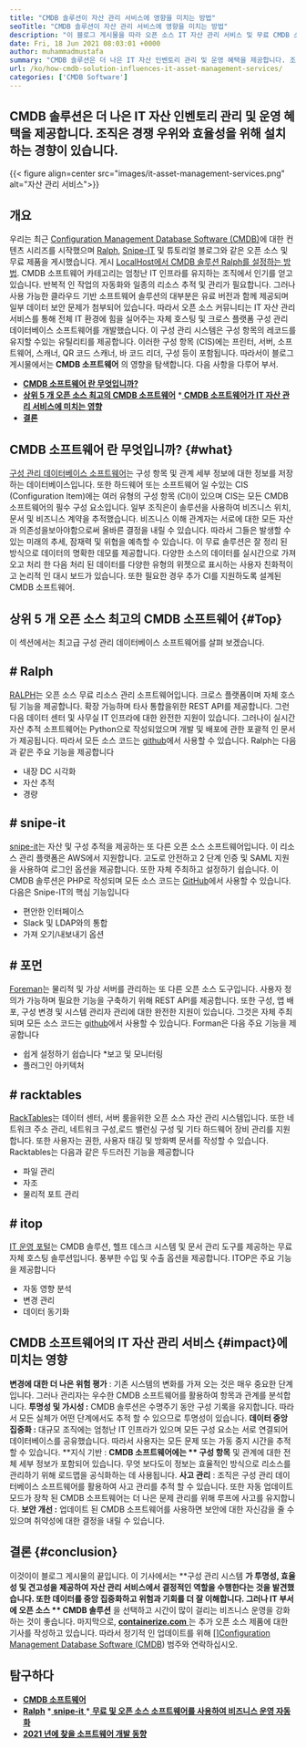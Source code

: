 ```yaml
---
title: "CMDB 솔루션이 자산 관리 서비스에 영향을 미치는 방법" 
seoTitle: "CMDB 솔루션이 자산 관리 서비스에 영향을 미치는 방법" 
description: "이 블로그 게시물을 따라 오픈 소스 IT 자산 관리 서비스 및 무료 CMDB 소프트웨어의 수많은 구성 항목을 관리 할 때 무료 CMDB 소프트웨어의 중요성을 알아보십시오." 
date: Fri, 18 Jun 2021 08:03:01 +0000
author: muhammadmustafa
summary: "CMDB 솔루션은 더 나은 IT 자산 인벤토리 관리 및 운영 혜택을 제공합니다. 조직은 경쟁 우위와 효율성을 위해 설치하는 경향이 있습니다." 
url: /ko/how-cmdb-solution-influences-it-asset-management-services/
categories: ['CMDB Software']
---
```


## CMDB 솔루션은 더 나은 IT 자산 인벤토리 관리 및 운영 혜택을 제공합니다. 조직은 경쟁 우위와 효율성을 위해 설치하는 경향이 있습니다.

{{< figure align=center src="images/it-asset-management-services.png" alt="자산 관리 서비스">}}


##  **개요** 
우리는 최근 [Configuration Management Database Software (CMDB)][1]에 대한 컨텐츠 시리즈를 시작했으며 [Ralph][2], [Snipe-IT][3] 및 튜토리얼 블로그와 같은 오픈 소스 및 무료 제품을 게시했습니다. 게시 [LocalHost에서 CMDB 솔루션 Ralph를 설정하는 방법][4]. CMDB 소프트웨어 카테고리는 엄청난 IT 인프라를 유지하는 조직에서 인기를 얻고 있습니다. 반복적 인 작업의 자동화와 일종의 리소스 추적 및 관리가 필요합니다. 그러나 사용 가능한 클라우드 기반 소프트웨어 솔루션의 대부분은 유료 버전과 함께 제공되며 일부 데이터 보안 문제가 첨부되어 있습니다. 따라서 오픈 소스 커뮤니티는 IT 자산 관리 서비스를 통해 전체 IT 환경에 힘을 실어주는 자체 호스팅 및 크로스 플랫폼 구성 관리 데이터베이스 소프트웨어를 개발했습니다.
이 구성 관리 시스템은 구성 항목의 레코드를 유지할 수있는 유틸리티를 제공합니다. 이러한 구성 항목 (CIS)에는 프린터, 서버, 소프트웨어, 스캐너, QR 코드 스캐너, 바 코드 리더, 구성 등이 포함됩니다. 따라서이 블로그 게시물에서는  **CMDB 소프트웨어** 의 영향을 탐색합니다. 다음 사항을 다루어 부서.
  * **[CMDB 소프트웨어 란 무엇입니까?][5]**
  * **[상위 5 개 오픈 소스 최고의 CMDB 소프트웨어][6]**
  *[ **CMDB 소프트웨어가 IT 자산 관리 서비스에 미치는 영향** ][7]
  * **[결론][8]**

##  **CMDB 소프트웨어 란 무엇입니까?** {#what}
[구성 관리 데이터베이스 소프트웨어][1]는 구성 항목 및 관계 세부 정보에 대한 정보를 저장하는 데이터베이스입니다. 또한 하드웨어 또는 소프트웨어 일 수있는 CIS (Configuration Item)에는 여러 유형의 구성 항목 (CI)이 있으며 CIS는 모든 CMDB 소프트웨어의 필수 구성 요소입니다. 일부 조직은이 솔루션을 사용하여 비즈니스 위치, 문서 및 비즈니스 계약을 추적했습니다. 비즈니스 이해 관계자는 서로에 대한 모든 자산과 의존성을보아야함으로써 올바른 결정을 내릴 수 있습니다. 따라서 그들은 발생할 수있는 미래의 추세, 잠재력 및 위협을 예측할 수 있습니다. 이 무료 솔루션은 잘 정리 된 방식으로 데이터의 명확한 데모를 제공합니다. 다양한 소스의 데이터를 실시간으로 가져오고 처리 한 다음 처리 된 데이터를 다양한 유형의 위젯으로 표시하는 사용자 친화적이고 논리적 인 대시 보드가 있습니다. 또한 필요한 경우 추가 CI를 지원하도록 설계된 CMDB 소프트웨어.

##  **상위 5 개 오픈 소스 최고의 CMDB 소프트웨어** {#Top}
이 섹션에서는 최고급 구성 관리 데이터베이스 소프트웨어를 살펴 보겠습니다.

## # Ralph
[RALPH][2]는 오픈 소스 무료 리소스 관리 소프트웨어입니다. 크로스 플랫폼이며 자체 호스팅 기능을 제공합니다. 확장 가능하며 타사 통합을위한 REST API를 제공합니다. 그런 다음 데이터 센터 및 사무실 IT 인프라에 대한 완전한 지원이 있습니다. 그러나이 실시간 자산 추적 소프트웨어는 Python으로 작성되었으며 개발 및 배포에 관한 포괄적 인 문서가 제공됩니다. 따라서 모든 소스 코드는 [github][9]에서 사용할 수 있습니다.
Ralph는 다음과 같은 주요 기능을 제공합니다
  * 내장 DC 시각화
  * 자산 추적
  * 경량

## # snipe-it
[snipe-it][3]는 자산 및 구성 추적을 제공하는 또 다른 오픈 소스 소프트웨어입니다. 이 리소스 관리 플랫폼은 AWS에서 지원합니다. 고도로 안전하고 2 단계 인증 및 SAML 지원을 사용하여 로그인 옵션을 제공합니다. 또한 자체 주최하고 설정하기 쉽습니다. 이 CMDB 솔루션은 PHP로 작성되며 모든 소스 코드는 [GitHub][10]에서 사용할 수 있습니다.
다음은 Snipe-IT의 핵심 기능입니다
  * 편안한 인터페이스
  * Slack 및 LDAP와의 통합
  * 가져 오기/내보내기 옵션

## # 포먼
[Foreman][11]는 물리적 및 가상 서버를 관리하는 또 다른 오픈 소스 도구입니다. 사용자 정의가 가능하며 필요한 기능을 구축하기 위해 REST API를 제공합니다. 또한 구성, 앱 배포, 구성 변경 및 시스템 관리자 관리에 대한 완전한 지원이 있습니다. 그것은 자체 주최되며 모든 소스 코드는 [github][12]에서 사용할 수 있습니다.
Forman은 다음 주요 기능을 제공합니다
  * 쉽게 설정하기 쉽습니다
  *보고 및 모니터링
  * 플러그인 아키텍처

## # racktables
[RackTables][13]는 데이터 센터, 서버 룸을위한 오픈 소스 자산 관리 시스템입니다. 또한 네트워크 주소 관리, 네트워크 구성,로드 밸런싱 구성 및 기타 하드웨어 장비 관리를 지원합니다. 또한 사용자는 권한, 사용자 태깅 및 방화벽 문서를 작성할 수 있습니다.
Racktables는 다음과 같은 두드러진 기능을 제공합니다
  * 파일 관리
  * 자조
  * 물리적 포트 관리

## # itop
[IT 운영 포털][14]는 CMDB 솔루션, 헬프 데스크 시스템 및 문서 관리 도구를 제공하는 무료 자체 호스팅 솔루션입니다. 풍부한 수입 및 수출 옵션을 제공합니다.
ITOP은 주요 기능을 제공합니다
  * 자동 영향 분석
  * 변경 관리
  * 데이터 동기화

## CMDB 소프트웨어의 [][15] IT 자산 관리 서비스   {#impact}에 미치는 영향
**변경에 대한 더 나은 위험 평가** : 기존 시스템의 변화를 가져 오는 것은 매우 중요한 단계입니다. 그러나 관리자는 우수한 CMDB 소프트웨어를 활용하여 항목과 관계를 분석합니다.
**투명성 및 가시성 :** CMDB 솔루션은 수명주기 동안 구성 기록을 유지합니다. 따라서 모든 실체가 어떤 단계에서도 추적 할 수 있으므로 투명성이 있습니다.
**데이터 중앙 집중화 :** 대규모 조직에는 엄청난 IT 인프라가 있으며 모든 구성 요소는 서로 연결되어 데이터베이스를 공유했습니다. 따라서 사용자는 모든 문제 또는 가동 중지 시간을 추적 할 수 있습니다.
**지식 기반 : **CMDB 소프트웨어에는 ** 구성 항목**  및 관계에 대한 전체 세부 정보가 포함되어 있습니다. 무엇 보다도이 정보는 효율적인 방식으로 리소스를 관리하기 위해 로드맵을 공식화하는 데 사용됩니다.
**사고 관리** : 조직은 구성 관리 데이터베이스 소프트웨어를 활용하여 사고 관리를 추적 할 수 있습니다. 또한 자동 업데이트 모드가 장착 된 CMDB 소프트웨어는 더 나은 문제 관리를 위해 루프에 사고를 유지합니다.
**보안 개선 :** 업데이트 된 CMDB 소프트웨어를 사용하면 보안에 대한 자신감을 줄 수 있으며 취약성에 대한 결정을 내릴 수 있습니다.

##  **결론** {#conclusion}
이것이이 블로그 게시물의 끝입니다. 이 기사에서는 **구성 관리 시스템 **가 투명성, 효율성 및 견고성을 제공하여 자산 관리 서비스에서 결정적인 역할을 수행한다는 것을 발견했습니다. 또한 데이터를 중앙 집중화하고 위험과 기회를 더 잘 이해합니다. 그러나 IT 부서에 오픈 소스 ** CMDB 솔루션** 을 선택하고 시간이 많이 걸리는 비즈니스 운영을 강화하는 것이 좋습니다.
마지막으로, [ **containerize.com** ][16]는 추가 오픈 소스 제품에 대한 기사를 작성하고 있습니다. 따라서 정기적 인 업데이트를 위해 [][][17][Configuration Management Database Software (CMDB][1]) 범주와 연락하십시오.

## 탐구하다
  * **[CMDB 소프트웨어][1]**
  * **[Ralph][2]**
  *[ **snipe-it** ][3]
  *[ **무료 및 오픈 소스 소프트웨어를 사용하여 비즈니스 운영 자동화** ][18]
  * **[2021 년에 찾을 소프트웨어 개발 동향][19]**

  
[1]: https://products.containerize.com/cmdb-software/
[2]: https://products.containerize.com/cmdb-software/ralph/
[3]: https://products.containerize.com/cmdb-software/snipe-it/
[4]: https://blog.containerize.com/cmdb-software/how-to-set-up-cmdb-solution-ralph-on-localhost/
[5]: #what
[6]: #top
[7]: #impact
[8]: #Conclusion
[9]: https://github.com/allegro/ralph
[10]: https://github.com/snipe/snipe-it
[11]: https://theforeman.org/
[12]: https://github.com/theforeman/foreman
[13]: https://www.racktables.org/
[14]: https://www.combodo.com/itop
[15]: https://blog.containerize.com/wp-admin/post.php?post=5864&action=edit#app
[16]: https://www.containerize.com/
[17]: https://products.containerize.com/single-sign-on/
[18]: https://blog.containerize.com/blogging/automate-business-operations-using-open-source-software/
[19]: https://blog.containerize.com/blockchain-platforms/software-development-trends-to-look-out-for-in-2021/
